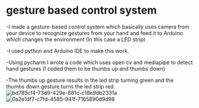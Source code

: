 # gesture based control system
-I made a gesture-based control system which basically uses camera from your device to recognize gestures from your hand and feed it to Arduino which changes the environment (In this case a LED strip) 

-I used python and Arduino IDE to make this work.

-Using pycharm I wrote a code which uses open cv and mediapipe to detect hand gestures (I coded them to be thumbs up and thumbs down)

-The thumbs up gesture results in the led strip turning green and the thumbs down gesture turns the led strip red. 
![bd785cf4-73d9-429e-881c-c18e9db2331a](https://github.com/abhii04/gesturesystem/assets/138236906/b8f6a99c-fc0b-4714-ac7a-44de4ff8b2b0)
![0a2e1df7-c7fd-4585-941f-7165890d9d98](https://github.com/abhii04/gesturesystem/assets/138236906/0741c3e1-32dd-4f87-a861-18a13e3b2d60)
